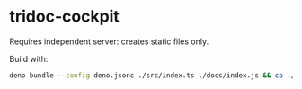 # tridoc-cockpit

Requires independent server: creates static files only.

Build with:
```sh
deno bundle --config deno.jsonc ./src/index.ts ./docs/index.js && cp ./src/static/* ./docs
```
